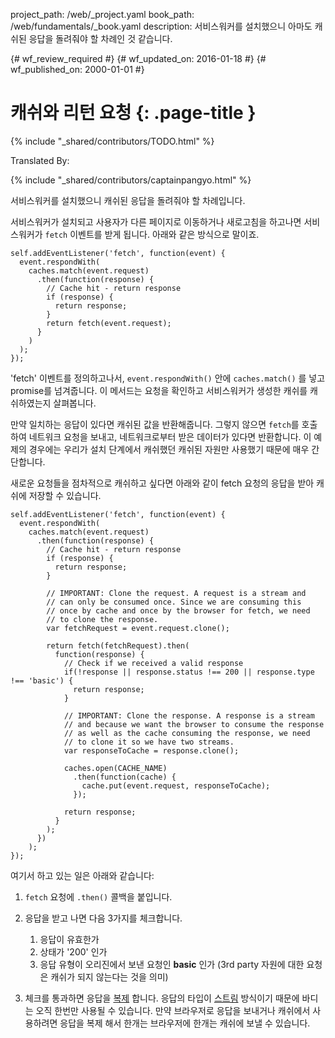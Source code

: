 project_path: /web/_project.yaml
book_path: /web/fundamentals/_book.yaml
description: 서비스워커를 설치했으니 아마도 캐쉬된 응답을 돌려줘야 할 차례인 것 같습니다.

{# wf_review_required #}
{# wf_updated_on: 2016-01-18 #}
{# wf_published_on: 2000-01-01 #}

# 캐쉬와 리턴 요청 {: .page-title }

{% include "_shared/contributors/TODO.html" %}


Translated By: 

{% include "_shared/contributors/captainpangyo.html" %}



서비스워커를 설치했으니 캐쉬된 응답을 돌려줘야 할 차례입니다.

서비스워커가 설치되고 사용자가 다른 페이지로 이동하거나 새로고침을 하고나면 서비스워커가 `fetch` 이벤트를 받게 됩니다.
아래와 같은 방식으로 말이죠.


    self.addEventListener('fetch', function(event) {
      event.respondWith(
        caches.match(event.request)
          .then(function(response) {
            // Cache hit - return response
            if (response) {
              return response;
            }
            return fetch(event.request);
          }
        )
      );
    });
    

'fetch' 이벤트를 정의하고나서, `event.respondWith()` 안에 `caches.match()` 를 넣고 promise를 넘겨줍니다.
이 메서드는 요청을 확인하고 서비스워커가 생성한 캐쉬를 캐쉬하였는지 살펴봅니다.

만약 일치하는 응답이 있다면 캐쉬된 값을 반환해줍니다. 그렇지 않으면 `fetch`를 호출하여 네트워크 요청을 보내고,
네트워크로부터 받은 데이터가 있다면 반환합니다. 이 예제의 경우에는 우리가 설치 단계에서 캐쉬했던 캐쉬된 자원만 사용했기 때문에 매우 간단합니다.

새로운 요청들을 점차적으로 캐쉬하고 싶다면 아래와 같이 fetch 요청의 응답을 받아 캐쉬에 저장할 수 있습니다.


    self.addEventListener('fetch', function(event) {
      event.respondWith(
        caches.match(event.request)
          .then(function(response) {
            // Cache hit - return response
            if (response) {
              return response;
            }
    
            // IMPORTANT: Clone the request. A request is a stream and
            // can only be consumed once. Since we are consuming this
            // once by cache and once by the browser for fetch, we need
            // to clone the response.
            var fetchRequest = event.request.clone();
    
            return fetch(fetchRequest).then(
              function(response) {
                // Check if we received a valid response
                if(!response || response.status !== 200 || response.type !== 'basic') {
                  return response;
                }
    
                // IMPORTANT: Clone the response. A response is a stream
                // and because we want the browser to consume the response
                // as well as the cache consuming the response, we need
                // to clone it so we have two streams.
                var responseToCache = response.clone();
    
                caches.open(CACHE_NAME)
                  .then(function(cache) {
                    cache.put(event.request, responseToCache);
                  });
    
                return response;
              }
            );
          })
        );
    });
    

여기서 하고 있는 일은 아래와 같습니다:

1. `fetch` 요청에 `.then()` 콜백을 붙입니다.
2. 응답을 받고 나면 다음 3가지를 체크합니다.

   1. 응답이 유효한가
   2. 상태가 '200' 인가
   3. 응답 유형이 오리진에서 보낸 요청인 **basic** 인가 (3rd party 자원에 대한 요청은 캐쉬가 되지 않는다는 것을 의미)

3. 체크를 통과하면 응답을 [복제](https://fetch.spec.whatwg.org/#dom-response-clone) 합니다.
   응답의 타입이 [스트림](https://streams.spec.whatwg.org/) 방식이기 때문에 바디는 오직 한번만 사용될 수 있습니다.
   만약 브라우저로 응답을 보내거나 캐쉬에서 사용하려면 응답을 복제 해서 한개는 브라우저에 한개는 캐쉬에 보낼 수 있습니다.
